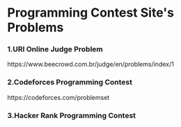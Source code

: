 # Programming Contest Site's Problems
<h3>1.URI Online Judge Problem</h3>
https://www.beecrowd.com.br/judge/en/problems/index/1
<h3>2.Codeforces Programming Contest</h3>
https://codeforces.com/problemset
<h3>3.Hacker Rank Programming Contest</h3>
